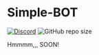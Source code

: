 
# Simple-BOT

[![Discord](https://discordapp.com/api/guilds/544405286975176704/embed.png)](https://discord.gg/YmJEcFR)
![GitHub repo size](https://img.shields.io/github/repo-size/VeguiIzumi/simplebot)

Hmmmm,,, SOON!
